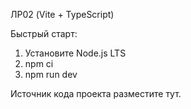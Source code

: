 ЛР02 (Vite + TypeScript)

Быстрый старт:
1) Установите Node.js LTS
2) npm ci
3) npm run dev

Источник кода проекта разместите тут.
